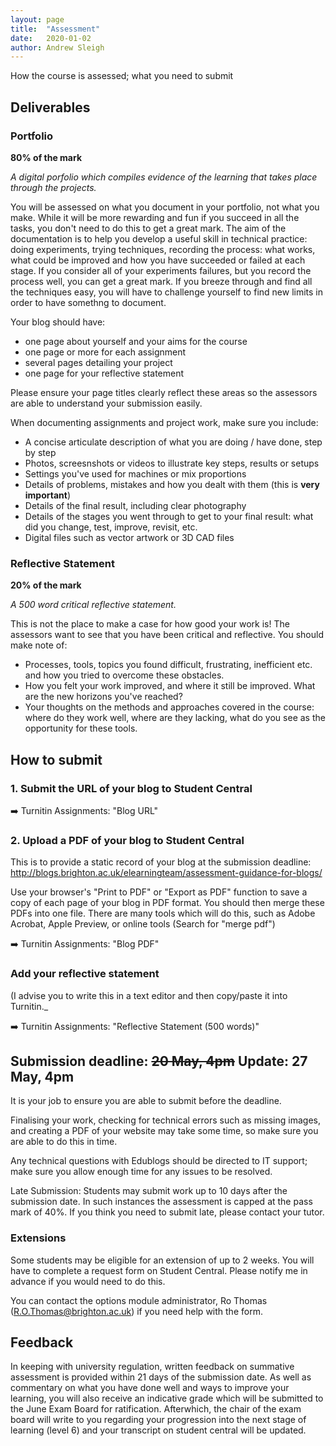 ```yaml
---
layout: page
title:  "Assessment"
date:   2020-01-02
author: Andrew Sleigh
---
```


How the course is assessed; what you need to submit

<!--more-->

## Deliverables

### Portfolio

**80% of the mark**

*A digital porfolio which compiles evidence of the learning that takes place through the projects.*

You will be assessed on what you document in your portfolio, not what you make. While it will be more rewarding and fun if you succeed in all the tasks, you don't need to do this to get a great mark. The aim of the documentation is to help you develop a useful skill in technical practice: doing experiments, trying techniques, recording the process: what works, what could be improved and how you have succeeded or failed at each stage. If you consider all of your experiments failures, but you record the process well, you can get a great mark. If you breeze through and find all the techniques easy, you will have to challenge yourself to find new limits in order to have somethng to document.

Your blog should have: 
* one page about yourself and your aims for the course
* one page or more for each assignment
* several pages detailing your project
* one page for your reflective statement

Please ensure your page titles clearly reflect these areas so the assessors are able to understand your submission easily.

When documenting assignments and project work, make sure you include:

* A concise articulate description of what you are doing / have done, step by step
* Photos, screesnshots or videos to illustrate key steps, results or setups
* Settings you've used for machines or mix proportions
* Details of problems, mistakes and how you dealt with them (this is **very important**)
* Details of the final result, including clear photography
* Details of the stages you went through to get to your final result: what did you change, test, improve, revisit, etc.
* Digital files such as vector artwork or 3D CAD files


### Reflective Statement

**20% of the mark**

*A 500 word critical reflective statement.*

This is not the place to make a case for how good your work is! The assessors want to see that you have been critical and reflective. You should make note of:

* Processes, tools, topics you found difficult, frustrating, inefficient etc. and how you tried to overcome these obstacles.
* How you felt your work improved, and where it still be improved. What are the new horizons you've reached?
* Your thoughts on the methods and approaches covered in the course: where do they work well, where are they lacking, what do you see as the opportunity for these tools. 


## How to submit

### 1. Submit the URL of your blog to Student Central

:arrow_right: Turnitin Assignments: "Blog URL"


### 2. Upload a PDF of your blog to Student Central

This is to provide a static record of your blog at the submission deadline: <http://blogs.brighton.ac.uk/elearningteam/assessment-guidance-for-blogs/> 

Use your browser's "Print to PDF" or "Export as PDF" function to save a copy of each page of your blog in PDF format. You should then merge these PDFs into one file. There are many tools which will do this, such as Adobe Acrobat, Apple Preview, or online tools (Search for "merge pdf")

:arrow_right: Turnitin Assignments: "Blog PDF"


### Add your reflective statement

(I advise you to write this in a text editor and then copy/paste it into Turnitin._

:arrow_right: Turnitin Assignments: "Reflective Statement (500 words)"


## Submission deadline: ~~20 May, 4pm~~ Update: 27 May, 4pm

It is your job to ensure you are able to submit before the deadline. 

Finalising your work, checking for technical errors such as missing images, and creating a PDF of your website may take some time, so make sure you are able to do this in time.

Any technical questions with Edublogs should be directed to IT support; make sure you allow enough time for any issues to be resolved.

 
Late Submission: Students may submit work up to 10 days after the submission date. In such instances the assessment is capped at the pass mark of 40%.  If you think you need to submit late, please contact your tutor. 



### Extensions

Some students may be eligible for an extension of up to 2 weeks. You will have to complete a request form on Student Central. Please notify me in advance if you would need to do this. 

You can contact the options module administrator, Ro Thomas (R.O.Thomas@brighton.ac.uk) if you need help with the form.


## Feedback

In keeping with university regulation, written feedback on summative assessment is provided within 21 days of the submission date. As well as commentary on what you have done well and ways to improve your learning, you will also receive an indicative grade which will be submitted to the June Exam Board for ratification. Afterwhich,  the chair of the exam board will write to you regarding your progression into the next stage of learning (level 6) and your transcript on student central will be updated.
